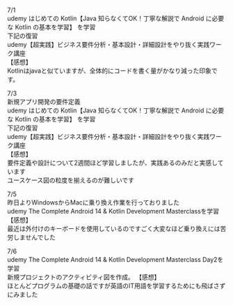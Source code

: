 7/1<br>
udemy はじめての Kotlin【Java 知らなくてOK！丁寧な解説で Android に必要な Kotlin の基本を学習】
を学習<br>
下記の復習<br>
udemy【超実践】ビジネス要件分析・基本設計・詳細設計をやり抜く実践ワーク講座<br>
【感想】<br>
Kotlinはjavaと似ていますが、全体的にコードを書く量がかなり減った印象です。<br>

7/3<br>
新規アプリ開発の要件定義<br>
udemy はじめての Kotlin【Java 知らなくてOK！丁寧な解説で Android に必要な Kotlin の基本を学習】
を学習<br>
下記の復習<br>
udemy【超実践】ビジネス要件分析・基本設計・詳細設計をやり抜く実践ワーク講座<br>
【感想】<br>
要件定義や設計について2週間ほど学習しましたが、実践あるのみだと実感しています<br>
ユースケース図の粒度を揃えるのが難しいです<br>

7/5<br>
昨日よりWindowsからMacに乗り換え作業を行っておりました<br>
udemy The Complete Android 14 & Kotlin Development Masterclassを学習<br>
【感想】<br>
最近は外付けのキーボードを使用しているのですごく大変なほど乗り換えには苦労しませんでした<br>

7/6<br>
udemy The Complete Android 14 & Kotlin Development Masterclass Day2を学習<br>
新規プロジェクトのアクティビティ図を作成。
【感想】<br>
ほとんどプログラムの基礎の話ですが英語のIT用語を学習するためにも飛ばさずにみました<br>

